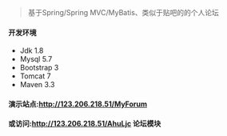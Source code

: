 >基于Spring/Spring MVC/MyBatis、类似于贴吧的的个人论坛

#### 开发环境
- Jdk 1.8
- Mysql 5.7
- Bootstrap 3
- Tomcat 7
- Maven 3.3

#### 演示站点:http://123.206.218.51/MyForum

#### 或访问:http://123.206.218.51/AhuLjc 论坛模块  
